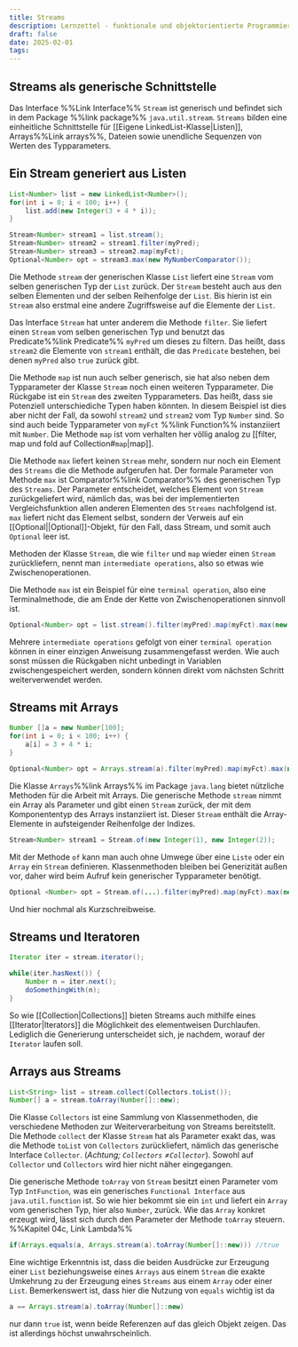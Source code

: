 ```yaml
---
title: Streams
description: Lernzettel - funktionale und objektorientierte Programmierung
draft: false
date: 2025-02-01
tags:
---
```

## Streams als generische Schnittstelle
Das Interface %%Link Interface%% `Stream` ist generisch und befindet sich in dem Package %%link package%% `java.util.stream`. `Streams` bilden eine einheitliche Schnittstelle für [[Eigene LinkedList-Klasse|Listen]], Arrays%%Link arrays%%, Dateien sowie unendliche Sequenzen von Werten des Typparameters.
## Ein Stream generiert aus Listen
```java
List<Number> list = new LinkedList<Number>();
for(int i = 0; i < 100; i++) {
	list.add(new Integer(3 + 4 * i));
}

Stream<Number> stream1 = list.stream();
Stream<Number> stream2 = stream1.filter(myPred);
Stream<Number> stream3 = stream2.map(myFct);
Optional<Number> opt = stream3.max(new MyNumberComparator());
```
Die Methode `stream` der generischen Klasse `List` liefert eine `Stream` vom selben generischen Typ der `List` zurück. Der `Stream` besteht auch aus den selben Elementen und der selben Reihenfolge der `List`. Bis hierin ist ein `Stream` also erstmal eine andere Zugriffsweise auf die Elemente der `List`.

Das Interface `Stream` hat unter anderem die Methode `filter`. Sie liefert einen `Stream` vom selben generischen Typ und benutzt das Predicate%%link Predicate%% `myPred` um dieses zu filtern. Das heißt, dass `stream2` die Elemente von `stream1` enthält, die das `Predicate` bestehen, bei denen `myPred` also `true` zurück gibt.

Die Methode `map` ist nun auch selber generisch, sie hat also neben dem Typparameter der Klasse `Stream` noch einen weiteren Typparameter. Die Rückgabe ist ein `Stream` des zweiten Typparameters. Das heißt, dass sie Potenziell unterschiediche Typen haben könnten. In diesem Beispiel ist dies aber nicht der Fall, da sowohl `stream2` und `stream2` vom Typ `Number` sind. So sind auch beide Typparameter von `myFct` %%link Function%% instanziiert mit `Number`. Die Methode `map` ist vom verhalten her völlig analog zu [[filter, map und fold auf Collection#`map`|map]].

Die Methode `max` liefert keinen `Stream` mehr, sondern nur noch ein Element des `Streams` die die Methode aufgerufen hat. Der formale Parameter von Methode `max` ist Comparator%%link Comparator%% des generischen Typ des `Streams`. Der Parameter entscheidet, welches Element von `Stream` zurückgeliefert wird, nämlich das, was bei der implementierten Vergleichsfunktion allen anderen Elementen des `Streams` nachfolgend ist. `max` liefert nicht das Element selbst, sondern der Verweis auf ein [[Optional||Optional]]-Objekt, für den Fall, dass Stream, und somit auch `Optional` leer ist.

Methoden der Klasse `Stream`, die wie `filter` und `map` wieder einen `Stream` zurückliefern, nennt man `intermediate operations`, also so etwas wie Zwischenoperationen.

Die Methode `max` ist ein Beispiel für eine `terminal operation`, also eine Terminalmethode, die am Ende der Kette von Zwischenoperationen sinnvoll ist.

```java
Optional<Number> opt = list.stream().filter(myPred).map(myFct).max(new MyNumberComparator());
```

Mehrere `intermediate operations` gefolgt von einer `terminal operation` können in einer einzigen Anweisung zusammengefasst werden. Wie auch sonst müssen die Rückgaben nicht unbedingt in Variablen zwischengespeichert werden, sondern können direkt vom nächsten Schritt weiterverwendet werden.
## Streams mit Arrays
```java
Number []a = new Number[100];
for(int i = 0; i < 100; i++) {
	a[i] = 3 + 4 * i;
}

Optional<Number> opt = Arrays.stream(a).filter(myPred).map(myFct).max(new MyNumberComparator());
```
Die Klasse `Arrays`%%link Arrays%% im Package `java.lang` bietet nützliche Methoden für die Arbeit mit Arrays. Die generische Methode `stream` nimmt ein Array als Parameter und gibt einen `Stream` zurück, der mit dem Komponententyp des Arrays instanziiert ist. Dieser `Stream` enthält die Array-Elemente in aufsteigender Reihenfolge der Indizes.

```java
Stream<Number> stream1 = Stream.of(new Integer(1), new Integer(2));
```
Mit der Methode `of` kann man auch ohne Umwege über eine `Liste` oder ein `Array` ein `Stream` definieren. Klassenmethoden bleiben bei Generizität außen vor, daher wird beim Aufruf kein generischer Typparameter benötigt.

```java
Optional <Number> opt = Stream.of(...).filter(myPred).map(myFct).max(new MyNumberComparator());
```
Und hier nochmal als Kurzschreibweise.
## Streams und Iteratoren
```java
Iterator iter = stream.iterator();

while(iter.hasNext()) {
	Number n = iter.next();
	doSomethingWith(n);
}
```
So wie [[Collection|Collections]] bieten Streams auch mithilfe eines [[Iterator|Iterators]] die Möglichkeit des elementweisen Durchlaufen. Lediglich die Generierung unterscheidet sich, je nachdem, worauf der `Iterator` laufen soll.
## Arrays aus Streams
```java
List<String> list = stream.collect(Collectors.toList());
Number[] a = stream.toArray(Number[]::new);
```
Die Klasse `Collectors` ist eine Sammlung von Klassenmethoden, die verschiedene Methoden  zur Weiterverarbeitung von Streams bereitstellt. Die Methode `collect` der Klasse `Stream` hat als Parameter exakt das, was die Methode `toList` von `Collectors` zurückliefert, nämlich das generische Interface `Collector`. (*Achtung; `Collectors` $\not=$`Collector`*). Sowohl auf `Collector` und `Collectors` wird hier nicht näher eingegangen.

Die generische Methode `toArray` von `Stream` besitzt einen Parameter vom Typ `IntFunction`, was ein generisches `Functional Interface` aus `java.util.function` ist. So wie hier bekommt sie ein `int` und liefert ein `Array` vom generischen Typ, hier also `Number`, zurück. Wie das `Array` konkret erzeugt wird, lässt sich durch den Parameter der Methode `toArray` steuern. %%Kapitel 04c, Link Lambda%%

```java
if(Arrays.equals(a, Arrays.stream(a).toArray(Number[]::new))) //true
```
Eine wichtige Erkenntnis ist, dass die beiden Ausdrücke zur Erzeugung einer `List` beziehungsweise eines `Arrays` aus einem `Stream` die exakte Umkehrung zu der Erzeugung eines `Streams` aus einem `Array` oder einer `List`. Bemerkenswert ist, dass hier die Nutzung von `equals` wichtig ist da 
```java
a == Arrays.stream(a).toArray(Number[]::new)
```
nur dann `true` ist, wenn beide Referenzen auf das gleich Objekt zeigen. Das ist allerdings höchst unwahrscheinlich.